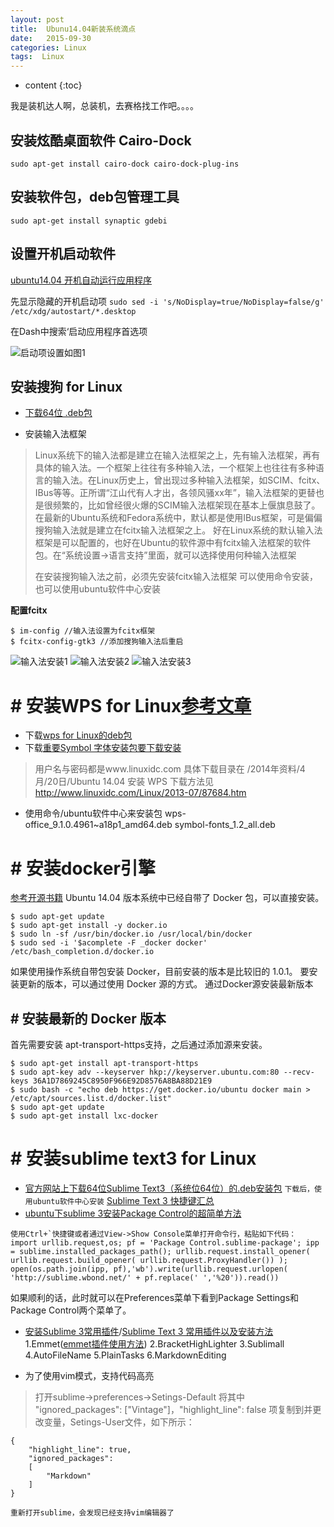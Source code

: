 ```yaml
---
layout: post
title:  Ubunu14.04新装系统滴点
date:   2015-09-30
categories: Linux
tags:  Linux
---
```


* content
{:toc}


我是装机达人啊，总装机，去赛格找工作吧。。。。





## 安装炫酷桌面软件 Cairo-Dock

`sudo apt-get install cairo-dock cairo-dock-plug-ins`

## 安装软件包，deb包管理工具

`sudo apt-get install synaptic gdebi`

## 设置开机启动软件

[ubuntu14.04 开机自动运行应用程序 ](http://blog.csdn.net/hunanchenxingyu/article/details/43972495)

先显示隐藏的开机启动项
`sudo sed -i 's/NoDisplay=true/NoDisplay=false/g' /etc/xdg/autostart/*.desktop`

在Dash中搜索‘启动应用程序首选项

![启动项设置如图1][1]

## 安装搜狗 for Linux

- [下载64位 .deb包](http://pinyin.sogou.com/linux/)

- 安装输入法框架

>Linux系统下的输入法都是建立在输入法框架之上，先有输入法框架，再有具体的输入法。一个框架上往往有多种输入法，一个框架上也往往有多种语言的输入法。在Linux历史上，曾出现过多种输入法框架，如SCIM、fcitx、IBus等等。正所谓“江山代有人才出，各领风骚xx年”，输入法框架的更替也是很频繁的，比如曾经很火爆的SCIM输入法框架现在基本上偃旗息鼓了。在最新的Ubuntu系统和Fedora系统中，默认都是使用IBus框架，可是偏偏搜狗输入法就是建立在fcitx输入法框架之上。
>好在Linux系统的默认输入法框架是可以配置的，也好在Ubuntu的软件源中有fcitx输入法框架的软件包。在“系统设置->语言支持”里面，就可以选择使用何种输入法框架
>
>在安装搜狗输入法之前，必须先安装fcitx输入法框架
>可以使用命令安装，也可以使用ubuntu软件中心安装

**配置fcitx**

```
$ im-config //输入法设置为fcitx框架
$ fcitx-config-gtk3 //添加搜狗输入法后重启
```
![输入法安装1][2]
![输入法安装2][3]
![输入法安装3][4]

  [1]: http://img.blog.csdn.net/20140808172840770?watermark/2/text/aHR0cDovL2Jsb2cuY3Nkbi5uZXQveWR0X2x3ag==/font/5a6L5L2T/fontsize/400/fill/I0JBQkFCMA==/dissolve/70/gravity/Center
  [2]: http://www.linuxidc.com/upload/2015_03/150302193286101.png
  [3]: http://g.hiphotos.baidu.com/exp/w=480/sign=5aa8f13402e9390156028c364bed54f9/dc54564e9258d10995afe0a6d258ccbf6c814d51.jpg
  [4]: http://c.hiphotos.baidu.com/exp/w=480/sign=f4d2e132fefaaf5184e380b7bc5594ed/314e251f95cad1c89d4fb5337c3e6709c93d5129.jpg

# # 安装WPS for Linux[参考文章](http://www.linuxidc.com/Linux/2014-04/100499.htm)
- 下载[wps for Linux的deb包](http://community.wps.cn/download/)
- 下载[重要Symbol 字体安装包要下载安装](http://linux.linuxidc.com/)
> 用户名与密码都是www.linuxidc.com
具体下载目录在 /2014年资料/4月/20日/Ubuntu 14.04 安装 WPS
下载方法见 http://www.linuxidc.com/Linux/2013-07/87684.htm

- 使用命令/ubuntu软件中心来安装包
wps-office_9.1.0.4961~a18p1_amd64.deb
symbol-fonts_1.2_all.deb

# # 安装docker引擎
[参考开源书籍](http://dockerpool.com/static/books/docker_practice/install/ubuntu.html)
Ubuntu 14.04 版本系统中已经自带了 Docker 包，可以直接安装。
```
$ sudo apt-get update
$ sudo apt-get install -y docker.io
$ sudo ln -sf /usr/bin/docker.io /usr/local/bin/docker
$ sudo sed -i '$acomplete -F _docker docker' /etc/bash_completion.d/docker.io
```
如果使用操作系统自带包安装 Docker，目前安装的版本是比较旧的 1.0.1。 要安装更新的版本，可以通过使用 Docker 源的方式。
通过Docker源安装最新版本

## # 安装最新的 Docker 版本
首先需要安装 apt-transport-https支持，之后通过添加源来安装。
```
$ sudo apt-get install apt-transport-https
$ sudo apt-key adv --keyserver hkp://keyserver.ubuntu.com:80 --recv-keys 36A1D7869245C8950F966E92D8576A8BA88D21E9
$ sudo bash -c "echo deb https://get.docker.io/ubuntu docker main > /etc/apt/sources.list.d/docker.list"
$ sudo apt-get update
$ sudo apt-get install lxc-docker
```
# # 安装sublime text3 for Linux
- [官方网站上下载64位Sublime Text3（系统位64位）的.deb安装包](http://www.sublimetext.com/3)
`下载后，使用ubuntu软件中心安装`
[Sublime Text 3 快捷键汇总](http://blog.csdn.net/cywosp/article/details/31791881)
- [ubuntu下sublime 3安装Package Control的超简单方法](http://www.itkubo.com/201401370.html)
```
使用Ctrl+`快捷键或者通过View->Show Console菜单打开命令行，粘贴如下代码：
import urllib.request,os; pf = 'Package Control.sublime-package'; ipp = sublime.installed_packages_path(); urllib.request.install_opener( urllib.request.build_opener( urllib.request.ProxyHandler()) ); open(os.path.join(ipp, pf),'wb').write(urllib.request.urlopen( 'http://sublime.wbond.net/' + pf.replace(' ','%20')).read())
```
如果顺利的话，此时就可以在Preferences菜单下看到Package Settings和Package Control两个菜单了。
- [安装Sublime 3常用插件](http://blog.jobbole.com/79326/)/[Sublime Text 3 常用插件以及安装方法](http://www.cnsecer.com/460.html)
1.Emmet([emmet插件使用方法](http://www.cnblogs.com/freeyiyi1993/p/3629905.html))
2.BracketHighLighter
3.Sublimall
4.AutoFileName
5.PlainTasks
6.MarkdownEditing

- 为了使用vim模式，支持代码高亮
>打开sublime->preferences->Setings-Default
将其中 "ignored_packages": ["Vintage"]，"highlight_line": false 项复制到并更改变量，Setings-User文件，如下所示：
```
{
	"highlight_line": true,
	"ignored_packages":
	[
		"Markdown"
	]
}
```
`重新打开sublime，会发现已经支持vim编辑器了`
